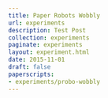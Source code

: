 ```yaml
---
title: Paper Robots Wobbly
url: experiments
description: Test Post
collection: experiments
paginate: experiments
layout: experiment.html
date: 2015-11-01
draft: false
paperscripts:
- experiments/probo-wobbly
---
```

